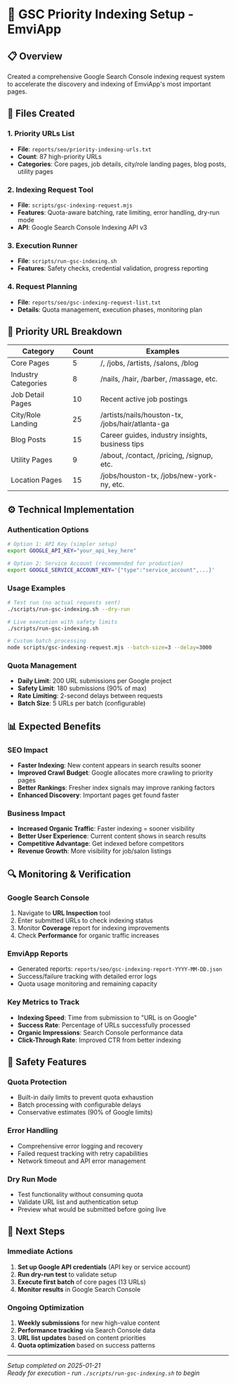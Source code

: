 # 🚀 GSC Priority Indexing Setup - EmviApp

## 📋 Overview

Created a comprehensive Google Search Console indexing request system to accelerate the discovery and indexing of EmviApp's most important pages.

## 📁 Files Created

### 1. **Priority URLs List**
- **File**: `reports/seo/priority-indexing-urls.txt`
- **Count**: 87 high-priority URLs
- **Categories**: Core pages, job details, city/role landing pages, blog posts, utility pages

### 2. **Indexing Request Tool** 
- **File**: `scripts/gsc-indexing-request.mjs`
- **Features**: Quota-aware batching, rate limiting, error handling, dry-run mode
- **API**: Google Search Console Indexing API v3

### 3. **Execution Runner**
- **File**: `scripts/run-gsc-indexing.sh`
- **Features**: Safety checks, credential validation, progress reporting

### 4. **Request Planning**
- **File**: `reports/seo/gsc-indexing-request-list.txt`
- **Details**: Quota management, execution phases, monitoring plan

## 🎯 Priority URL Breakdown

| Category | Count | Examples |
|----------|-------|----------|
| Core Pages | 5 | /, /jobs, /artists, /salons, /blog |
| Industry Categories | 8 | /nails, /hair, /barber, /massage, etc. |
| Job Detail Pages | 10 | Recent active job postings |
| City/Role Landing | 25 | /artists/nails/houston-tx, /jobs/hair/atlanta-ga |
| Blog Posts | 15 | Career guides, industry insights, business tips |
| Utility Pages | 9 | /about, /contact, /pricing, /signup, etc. |
| Location Pages | 15 | /jobs/houston-tx, /jobs/new-york-ny, etc. |

## ⚙️ Technical Implementation

### Authentication Options
```bash
# Option 1: API Key (simpler setup)
export GOOGLE_API_KEY="your_api_key_here"

# Option 2: Service Account (recommended for production)
export GOOGLE_SERVICE_ACCOUNT_KEY='{"type":"service_account",...}'
```

### Usage Examples
```bash
# Test run (no actual requests sent)
./scripts/run-gsc-indexing.sh --dry-run

# Live execution with safety limits
./scripts/run-gsc-indexing.sh

# Custom batch processing
node scripts/gsc-indexing-request.mjs --batch-size=3 --delay=3000
```

### Quota Management
- **Daily Limit**: 200 URL submissions per Google project
- **Safety Limit**: 180 submissions (90% of max)
- **Rate Limiting**: 2-second delays between requests
- **Batch Size**: 5 URLs per batch (configurable)

## 📊 Expected Benefits

### SEO Impact
- **Faster Indexing**: New content appears in search results sooner
- **Improved Crawl Budget**: Google allocates more crawling to priority pages
- **Better Rankings**: Fresher index signals may improve ranking factors
- **Enhanced Discovery**: Important pages get found faster

### Business Impact
- **Increased Organic Traffic**: Faster indexing = sooner visibility
- **Better User Experience**: Current content shows in search results
- **Competitive Advantage**: Get indexed before competitors
- **Revenue Growth**: More visibility for job/salon listings

## 🔍 Monitoring & Verification

### Google Search Console
1. Navigate to **URL Inspection** tool
2. Enter submitted URLs to check indexing status
3. Monitor **Coverage** report for indexing improvements
4. Check **Performance** for organic traffic increases

### EmviApp Reports
- Generated reports: `reports/seo/gsc-indexing-report-YYYY-MM-DD.json`
- Success/failure tracking with detailed error logs
- Quota usage monitoring and remaining capacity

### Key Metrics to Track
- **Indexing Speed**: Time from submission to "URL is on Google"
- **Success Rate**: Percentage of URLs successfully processed
- **Organic Impressions**: Search Console performance data
- **Click-Through Rate**: Improved CTR from better indexing

## 🚨 Safety Features

### Quota Protection
- Built-in daily limits to prevent quota exhaustion
- Batch processing with configurable delays
- Conservative estimates (90% of Google limits)

### Error Handling
- Comprehensive error logging and recovery
- Failed request tracking with retry capabilities
- Network timeout and API error management

### Dry Run Mode
- Test functionality without consuming quota
- Validate URL list and authentication setup
- Preview what would be submitted before going live

## 🎯 Next Steps

### Immediate Actions
1. **Set up Google API credentials** (API key or service account)
2. **Run dry-run test** to validate setup
3. **Execute first batch** of core pages (13 URLs)
4. **Monitor results** in Google Search Console

### Ongoing Optimization
1. **Weekly submissions** for new high-value content
2. **Performance tracking** via Search Console data
3. **URL list updates** based on content priorities
4. **Quota optimization** based on success patterns

---

*Setup completed on 2025-01-21*  
*Ready for execution - run `./scripts/run-gsc-indexing.sh` to begin*